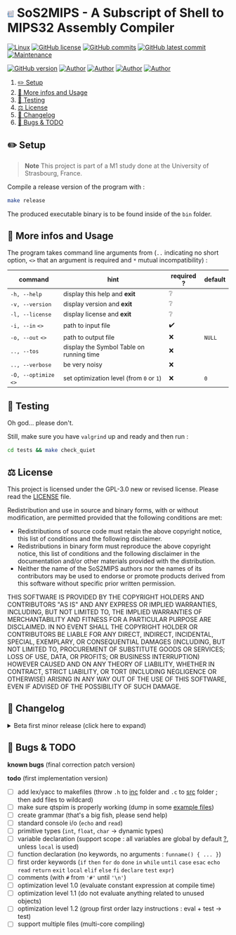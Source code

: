 # <img src="assets/imgs/icon.png" alt="icon" width="3%"/> SoS2MIPS - A Subscript of Shell to MIPS32 Assembly Compiler

[![Linux](https://svgshare.com/i/Zhy.svg)](https://docs.microsoft.com/en-us/windows/wsl/tutorials/gui-apps)
[![GitHub license](https://img.shields.io/github/license/ThomasByr/SoS2MIPS)](https://github.com/ThomasByr/SoS2MIPS/blob/master/LICENSE)
[![GitHub commits](https://badgen.net/github/commits/ThomasByr/SoS2MIPS)](https://GitHub.com/ThomasByr/SoS2MIPS/commit/)
[![GitHub latest commit](https://badgen.net/github/last-commit/ThomasByr/SoS2MIPS)](https://gitHub.com/ThomasByr/SoS2MIPS/commit/)
[![Maintenance](https://img.shields.io/badge/maintained%3F-yes-green.svg)](https://GitHub.com/ThomasByr/SoS2MIPS/graphs/commit-activity)

[![GitHub version](https://badge.fury.io/gh/ThomasByr%2FSoS2MIPS.svg)](https://github.com/ThomasByr/SoS2MIPS)
[![Author](https://img.shields.io/badge/author-@ThomasByr-blue)](https://github.com/ThomasByr)
[![Author](https://img.shields.io/badge/author-@ThomasD-blue)](https://github.com/LosKeeper)
[![Author](https://img.shields.io/badge/author-@EthanH-blue)](https://github.com/EthanAndreas)
[![Author](https://img.shields.io/badge/author-@MathieuM-blue)](https://github.com/?)

1. [✏️ Setup](#️-setup)
2. [💁 More infos and Usage](#-more-infos-and-usage)
3. [🧪 Testing](#-testing)
4. [⚖️ License](#️-license)
5. [🔄 Changelog](#-changelog)
6. [🐛 Bugs & TODO](#-bugs--todo)

## ✏️ Setup

> **Note**
> This project is part of a M1 study done at the University of Strasbourg, France.

Compile a release version of the program with :

```bash
make release
```

The produced executable binary is to be found inside of the `bin` folder.

## 💁 More infos and Usage

The program takes command line arguments from (`..` indicating no short option, `<>` that an argument is required and `*` mutual incompatibility) :

| command               | hint                                     | required ? | default |
| --------------------- | ---------------------------------------- | ---------- | ------- |
| `-h, --help`          | display this help and **exit**           | ❔         |         |
| `-v, --version`       | display version and **exit**             | ❔         |         |
| `-l, --license`       | display license and **exit**             | ❔         |         |
| `-i, --in` `<>`       | path to input file                       | ✔️         |         |
| `-o, --out` `<>`      | path to output file                      | ❌         | `NULL`  |
| `.., --tos`           | display the Symbol Table on running time | ❌         |         |
| `.., --verbose`       | be very noisy                            | ❌         |         |
| `-O, --optimize` `<>` | set optimization level (from `0` or `1`) | ❌         | `0`     |

<!--

**What's with the optimization level ?**

- constant expression evaluation
- not bothering to evaluation everything related to unused objects
- first order instructions group

**What is working ?**

- standard console i/o
- primitive types
- variable declarations
- first order keywords

-->

## 🧪 Testing

Oh god... please don't.

Still, make sure you have `valgrind` up and ready and then run :

```bash
cd tests && make check_quiet
```

## ⚖️ License

This project is licensed under the GPL-3.0 new or revised license. Please read the [LICENSE](LICENSE) file.

Redistribution and use in source and binary forms, with or without modification, are permitted provided that the following conditions are met:

- Redistributions of source code must retain the above copyright notice, this list of conditions and the following disclaimer.
- Redistributions in binary form must reproduce the above copyright notice, this list of conditions and the following disclaimer in the documentation and/or other materials provided with the distribution.
- Neither the name of the SoS2MIPS authors nor the names of its contributors may be used to endorse or promote products derived from this software without specific prior written permission.

THIS SOFTWARE IS PROVIDED BY THE COPYRIGHT HOLDERS AND CONTRIBUTORS "AS IS" AND ANY EXPRESS OR IMPLIED WARRANTIES, INCLUDING, BUT NOT LIMITED TO, THE IMPLIED WARRANTIES OF MERCHANTABILITY AND FITNESS FOR A PARTICULAR PURPOSE ARE DISCLAIMED. IN NO EVENT SHALL THE COPYRIGHT HOLDER OR CONTRIBUTORS BE LIABLE FOR ANY DIRECT, INDIRECT, INCIDENTAL, SPECIAL, EXEMPLARY, OR CONSEQUENTIAL DAMAGES (INCLUDING, BUT NOT LIMITED TO, PROCUREMENT OF SUBSTITUTE GOODS OR SERVICES; LOSS OF USE, DATA, OR PROFITS; OR BUSINESS INTERRUPTION) HOWEVER CAUSED AND ON ANY THEORY OF LIABILITY, WHETHER IN CONTRACT, STRICT LIABILITY, OR TORT (INCLUDING NEGLIGENCE OR OTHERWISE) ARISING IN ANY WAY OUT OF THE USE OF THIS SOFTWARE, EVEN IF ADVISED OF THE POSSIBILITY OF SUCH DAMAGE.

## 🔄 Changelog

<details>
  <summary>  Beta first minor release (click here to expand) </summary>

**v0.1.0** first release

- helper functions for C app
- ah yes... threadpools in C, but why you may ask ? you know what ? I do not know either
- reworked my old [dict.h](inc/dict.h) hash table
- did some testing (so long valgrind)

</details>

## 🐛 Bugs & TODO

**known bugs** (final correction patch version)

**todo** (first implementation version)

- [ ] add lex/yacc to makefiles
      (throw `.h` to [inc](inc/) folder and `.c` to [src](src/) folder ; then add files to wildcard)
- [ ] make sure qtspim is properly working
      (dump in some [example files](vm/qtspim/helloworld.s))
- [ ] create grammar
      (that's a big fish, please send help)
- [ ] standard console i/o
      (`echo` and `read`)
- [ ] primitive types
      (`int`, `float`, `char` -> dynamic types)
- [ ] variable declaration
      (support scope : all variables are global by default [?](https://www.gnu.org/software/emacs/manual/html_node/elisp/Local-Variables.html), unless `local` is used)
- [ ] function declaration
      (no keywords, no arguments : `funname() { ... }`)
- [ ] first order keywords
      (`if` `then` `for` `do` `done` `in` `while` `until` `case` `esac` `echo` `read` `return` `exit` `local` `elif` `else` `fi` `declare` `test` `expr`)
- [ ] comments
      (with `#` from `'#'` until `'\n'`)
- [ ] optimization level 1.0
      (evaluate constant expression at compile time)
- [ ] optimization level 1.1
      (do not evaluate anything related to unused objects)
- [ ] optimization level 1.2
      (group first order lazy instructions : eval + test -> test)
- [ ] support multiple files
      (multi-core compiling)
